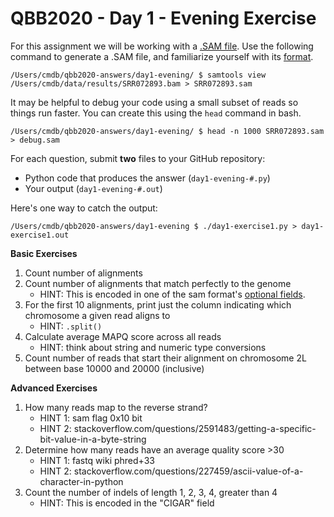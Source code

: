 # QBB2020 - Day 1 - Evening Exercise

For this assignment we will be working with a [.SAM file](https://samtools.github.io/hts-specs/SAMv1.pdf). Use the following command to generate a .SAM file, and familiarize yourself with its [format](https://samtools.github.io/hts-specs/SAMv1.pdf).

```shell
/Users/cmdb/qbb2020-answers/day1-evening/ $ samtools view /Users/cmdb/data/results/SRR072893.bam > SRR072893.sam
```

It may be helpful to debug your code using a small subset of reads so things run faster. You can create this using the `head` command in bash.

```shell
/Users/cmdb/qbb2020-answers/day1-evening/ $ head -n 1000 SRR072893.sam > debug.sam
```

For each question, submit **two** files to your GitHub repository:

- Python code that produces the answer (`day1-evening-#.py`)
- Your output (`day1-evening-#.out`)

Here's one way to catch the output:

```shell
/Users/cmdb/qbb2020-answers/day1-evening $ ./day1-exercise1.py > day1-exercise1.out
```

**Basic Exercises**

1. Count number of alignments
2. Count number of alignments that match perfectly to the genome
    - HINT: This is encoded in one of the sam format's [optional fields](https://samtools.github.io/hts-specs/SAMtags.pdf).
3. For the first 10 alignments, print just the column indicating which chromosome a given read aligns to
    - HINT: `.split()`
4. Calculate average MAPQ score across all reads
    - HINT: think about string and numeric type conversions
5. Count number of reads that start their alignment on chromosome 2L between base 10000 and 20000 (inclusive)

**Advanced Exercises**

1. How many reads map to the reverse strand?
    - HINT 1: sam flag 0x10 bit
    - HINT 2: stackoverflow.com/questions/2591483/getting-a-specific-bit-value-in-a-byte-string
2. Determine how many reads have an average quality score >30
    - HINT 1: fastq wiki phred+33
    - HINT 2: stackoverflow.com/questions/227459/ascii-value-of-a-character-in-python
3. Count the number of indels of length 1, 2, 3, 4, greater than 4
    - HINT: This is encoded in the "CIGAR" field
